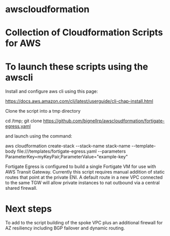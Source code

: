 # awscloudformation
# Collection of Cloudformation Scripts for AWS

# To launch these scripts using the awscli

Install and configure aws cli using this page:

https://docs.aws.amazon.com/cli/latest/userguide/cli-chap-install.html

Clone the script into a tmp directory

cd /tmp; git clone https://github.com/bignellrp/awscloudformation/fortigate-egress.yaml
      
and launch using the command:

aws cloudformation create-stack --stack-name stack-name --template-body file:///templates/fortigate-egress.yaml  --parameters ParameterKey=myKeyPair,ParameterValue="example-key"

Fortigate Egress is configured to build a single Fortigate VM for use with AWS Transit Gateway.  Currently this script requires manual addition of static routes that point at the private ENI. A default route in a new VPC connected to the same TGW will allow private instances to nat outbound via a central shared firewall.

# Next steps

To add to the script building of the spoke VPC plus an additional firewall for AZ resiliency including BGP failover and dynamic routing.
